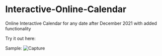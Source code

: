 # Interactive-Online-Calendar
Online Interactive Calendar for any date after December 2021 with added functionality

Try it out here:

Sample:
![Capture](https://user-images.githubusercontent.com/81478885/147190012-670729d2-4d9e-4ef4-a343-92bb6257b9d3.JPG)
